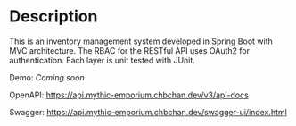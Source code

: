 # Description

This is an inventory management system developed in Spring Boot with MVC architecture.
The RBAC for the RESTful API uses OAuth2 for authentication. Each layer is unit tested with JUnit.

Demo: *Coming soon*

OpenAPI: https://api.mythic-emporium.chbchan.dev/v3/api-docs

Swagger: https://api.mythic-emporium.chbchan.dev/swagger-ui/index.html